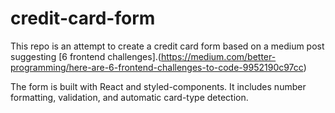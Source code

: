 # credit-card-form

This repo is an attempt to create a credit card form based on a medium post suggesting [6 frontend challenges].(https://medium.com/better-programming/here-are-6-frontend-challenges-to-code-9952190c97cc)

The form is built with React and styled-components. It includes number formatting, validation, and automatic card-type detection. 

